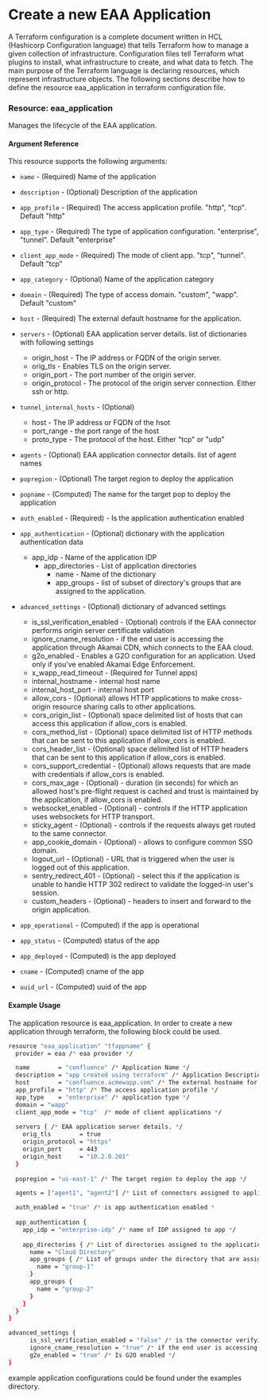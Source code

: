 # Create a new EAA Application

A Terraform configuration is a complete document written in HCL (Hashicorp Configuration language) that tells Terraform how to manage a given collection of infrastructure.
Configuration files tell Terraform what plugins to install, what infrastructure to create, and what data to fetch.
The main purpose of the Terraform language is declaring resources, which represent infrastructure objects. The following sections describe how to define the resource eaa_application in terraform configuration file.

### Resource: eaa_application

Manages the lifecycle of the EAA application.  

#### Argument Reference

This resource supports the following arguments:

* ```name``` - (Required) Name of the application
* ```description``` - (Optional) Description of the application
* ```app_profile``` - (Required) The access application profile. "http", "tcp". Default "http"
* ```app_type``` - (Required) The type of application configuration. "enterprise", "tunnel". Default "enterprise"	
* ```client_app_mode``` - (Required) The mode of client app. "tcp", "tunnel". Default "tcp"
* ```app_category``` - (Optional) Name of the application category
* ```domain``` - (Required) The type of access domain. "custom", "wapp". Default "custom"
* ```host``` - (Required) The external default hostname for the application.
* ```servers``` - (Optional) EAA application server details. list of dictionaries with following settings
  * origin_host - The IP address or FQDN of the origin server.
  * orig_tls - Enables TLS on the origin server.
  * origin_port - The port number of the origin server.
  * origin_protocol - The protocol of the origin server connection. Either ssh or http.
* ```tunnel_internal_hosts``` - (Optional)
  * host       - The IP address or FQDN of the hsot
  * port_range - the port range of the host
  * proto_type - The protocol of the host. Either "tcp" or "udp"
* ```agents``` - (Optional) EAA application connector details. list of agent names	
* ```popregion``` - (Optional) The target region to deploy the application	
* ```popname``` - (Computed)	 The name for the target pop to deploy the application
* ```auth_enabled``` - (Required) - Is the application authentication enabled
* ```app_authentication``` - (Optional) dictionary with the application authentication data
  * app_idp - Name of the application IDP
    * app_directories - List of application directories
      * name - Name of the dictionary
      * app_groups - list of subset of directory's groups that are assigned to the application.
* ```advanced_settings```	- (Optional) dictionary of advanced settings	
  * is_ssl_verification_enabled - (Optional) controls if the EAA connector performs origin server certificate validation
  * ignore_cname_resolution - if the end user is accessing the application through Akamai CDN, which connects to the EAA cloud.   
  * g2o_enabled - Enables a G2O configuration for an application. Used only if you've enabled Akamai Edge Enforcement.
  * x_wapp_read_timeout - (Required for Tunnel apps)
  * internal_hostname - internal host name
  * internal_host_port - internal host port
  * allow_cors - (Optional) allows HTTP applications to make cross-origin resource sharing calls to other applications.
  * cors_origin_list - (Optional) space delimited list of hosts that can access this application if allow_cors is enabled.
  * cors_method_list - (Optional) space delimited list of HTTP methods that can be sent to this application if allow_cors is enabled.
  * cors_header_list - (Optional) space delimited list of HTTP headers that can be sent to this application if allow_cors is enabled.
  * cors_support_credential - (Optional) allows requests that are made with credentials if allow_cors is enabled.
  * cors_max_age - (Optional) - duration (in seconds) for which an allowed host's pre-flight request is cached and trust is maintained by the application, if allow_cors is enabled.
  * websocket_enabled - (Optional) - controls if the HTTP application uses websockets for HTTP transport.
  * sticky_agent - (Optional) - controls if the requests always get routed to the same connector.
  * app_cookie_domain - (Optional) - allows to configure common SSO domain.
  * logout_url - (Optional) - URL that is triggered when the user is logged out of this application.
  * sentry_redirect_401 - (Optional) - select this if the application is unable to handle HTTP 302 redirect to validate the logged-in user's session.
  * custom_headers - (Optional) - headers to insert and forward to the origin application.


* ```app_operational``` - (Computed) if the app is operational	
* ```app_status```  - (Computed) status of the app
* ```app_deployed``` - (Computed) is the app deployed	
* ```cname``` - (Computed) cname of the app
* ```uuid_url``` - (Computed) uuid of the app


#### Example Usage

The application resource is eaa_application. In order to create a new application through terraform, the following block could be used.

```sh
resource "eaa_application" "tfappname" {
  provider = eaa /* eaa provider */

  name        = "confluence" /* Application Name */
  description = "app created using terraform" /* Application Description */
  host        = "confluence.acmewapp.com" /* The external hostname for the application */
  app_profile = "http" /* The access application profile */
  app_type    = "enterprise" /* application type */
  domain = "wapp"
  client_app_mode = "tcp"  /* mode of client applications */
  
  servers { /* EAA application server details. */
    orig_tls        = true
    origin_protocol = "https"
    origin_port     = 443
    origin_host     = "10.2.0.201"
  }
  
  popregion = "us-east-1" /* The target region to deploy the app */

  agents = ["agent1", "agent2"] /* List of connectors assigned to application */

  auth_enabled = "true" /* is app authentication enabled *
  
  app_authentication {
    app_idp = "enterprise-idp" /* name of IDP assigned to app */
    
    app_directories { /* List of directories assigned to the application *?
      name = "Cloud Directory"
      app_groups { /* List of groups under the directory that are assigned to the applicaion */
        name = "group-1"
      }
      app_groups {
        name = "group-2"
      }
    }
  }
}

advanced_settings {
      is_ssl_verification_enabled = "false" /* is the connector verifying the origin server certificate */
      ignore_cname_resolution = "true" /* if the end user is accessing the application through Akamai CDN, which connects to the EAA cloud *
      g2o_enabled = "true" /* Is G2O enabled */
}


```  
example application configurations could be found under the examples directory.

